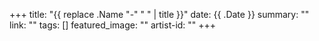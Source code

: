 +++
title: "{{ replace .Name "-" " " | title }}"
date: {{ .Date }}
summary: ""
link: ""
tags: []
featured_image: ""
artist-id: ""
+++
